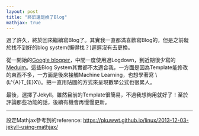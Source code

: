 ```yaml
---
layout: post
title: "終於還是換了Blog"
mathjax: true
---
```

過了許久，終於回來繼續寫Blog了。其實我一直都滿喜歡寫Blog的，但是之前礙於找不到好的blog system(懶得找？)遲遲沒有去更換。

從一開始的[Google blogger](https://jielite.blogspot.com/)，中間一度使用過Logdown，到近期很少寫的[Meduim](https://medium.com/@jiehanchen/)。這些Blog System其實都不太適合我，一方面是因為Template能修改的東西不多，一方面是後來接觸Machine Learning，也想學著寫 \\(L^{A}T_{E}X\\)。把一直用貼圖的方式來呈現數學公式也很累人。

最後，選擇了Jekyll。雖然目前的Template很簡易，不過我想夠用就好了！至於評論那些功能的話，後續有機會再慢慢更新。

---

設定Mathjax參考到的reference: <https://pkuwwt.github.io/linux/2013-12-03-jekyll-using-mathjax/>